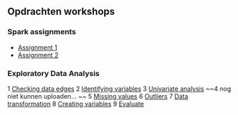 ## Opdrachten workshops


### Spark assignments
* [Assignment 1](https://github.com/BorisEnthovenSchool/KB74PortfolioBoris/blob/master/opdrachten%20workshops/assignment1.md)
* [Assignment 2](https://github.com/BorisEnthovenSchool/KB74PortfolioBoris/blob/master/opdrachten%20workshops/assignment2.md)

### Exploratory Data Analysis
1 [Checking data edges](opdrachten%20workshops/1%2BChecking%2BData%2BEdges.md)
2 [Identifying variables](opdrachten%20workshops/2%2BIdentifying%2Bvariables.md)
3 [Univariate analysis](opdrachten%20workshops/3%2BUnivariate%2BAnalysis/3%20Univariate%20Analysis.md)
~~4 nog niet kunnen uploaden... ~~
5 [Missing values](opdrachten%20workshops/5%2BMissing%2BValues.md)
6 [Outliers](opdrachten%20workshops/6%2BOutliers/6%20Outliers.md)
7 [Data transformation](opdrachten%20workshops/7%2BData%2BTransformation/7%20Data%20Transformation.md)
8 [Creating variables](opdrachten%20workshops/8%2BCreating%2BVariables.md)
9 [Evaluate](opdrachten%20workshops/9%2BEvaluate.md)
